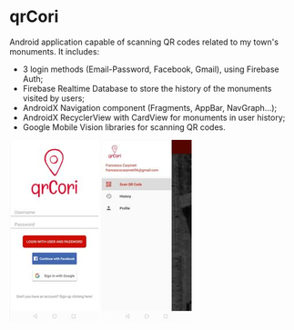 # qrCori
Android application capable of scanning QR codes related to my town's monuments. It includes:
- 3 login methods (Email-Password, Facebook, Gmail), using Firebase Auth;
- Firebase Realtime Database to store the history of the monuments visited by users;
- AndroidX Navigation component (Fragments, AppBar, NavGraph...);
- AndroidX RecyclerView with CardView for monuments in user history;
- Google Mobile Vision libraries for scanning QR codes.

![Login Activity](/mockups/login.jpg) ![Nav Side](/mockups/navSide.jpg)

